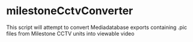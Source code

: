 # milestoneCctvConverter
This script will attempt to convert Mediadatabase exports containing .pic files from Milestone CCTV units into viewable video
